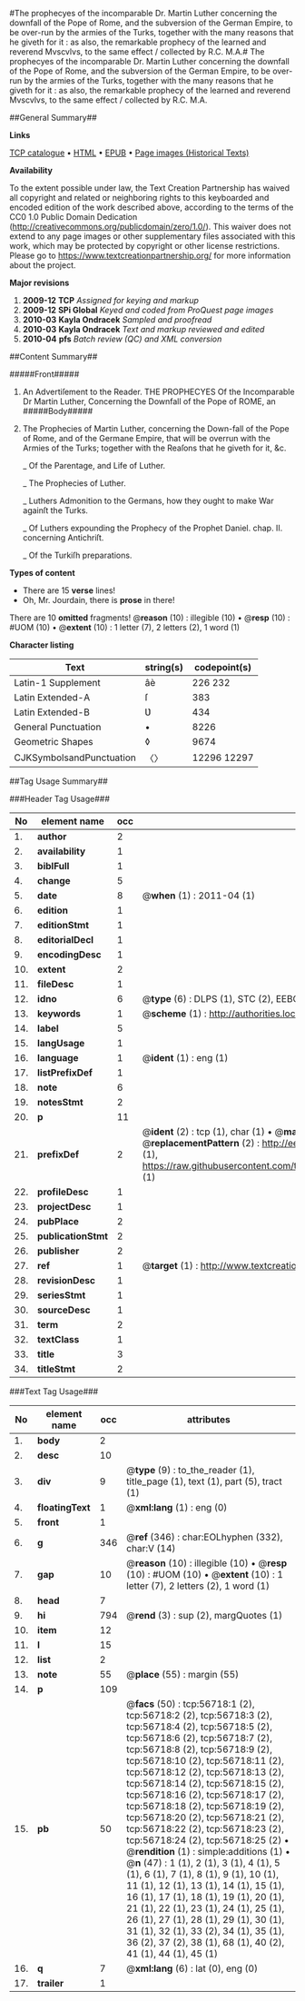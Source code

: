 #The prophecyes of the incomparable Dr. Martin Luther concerning the downfall of the Pope of Rome, and the subversion of the German Empire, to be over-run by the armies of the Turks, together with the many reasons that he giveth for it : as also, the remarkable prophecy of the learned and reverend Mvscvlvs, to the same effect / collected by R.C. M.A.#
The prophecyes of the incomparable Dr. Martin Luther concerning the downfall of the Pope of Rome, and the subversion of the German Empire, to be over-run by the armies of the Turks, together with the many reasons that he giveth for it : as also, the remarkable prophecy of the learned and reverend Mvscvlvs, to the same effect / collected by R.C. M.A.

##General Summary##

**Links**

[TCP catalogue](http://www.ota.ox.ac.uk/tcp/)  • 
[HTML](http://tei.it.ox.ac.uk/tcp/Texts-HTML/free/A49/A49486.html)  • 
[EPUB](http://tei.it.ox.ac.uk/tcp/Texts-EPUB/free/A49/A49486.epub) • 
[Page images (Historical Texts)](https://historicaltexts.jisc.ac.uk/eebo-12238686e)

**Availability**

To the extent possible under law, the Text Creation Partnership has waived all copyright and related or neighboring rights to this keyboarded and encoded edition of the work described above, according to the terms of the CC0 1.0 Public Domain Dedication (http://creativecommons.org/publicdomain/zero/1.0/). This waiver does not extend to any page images or other supplementary files associated with this work, which may be protected by copyright or other license restrictions. Please go to https://www.textcreationpartnership.org/ for more information about the project.

**Major revisions**

1. __2009-12__ __TCP__ *Assigned for keying and markup*
1. __2009-12__ __SPi Global__ *Keyed and coded from ProQuest page images*
1. __2010-03__ __Kayla Ondracek__ *Sampled and proofread*
1. __2010-03__ __Kayla Ondracek__ *Text and markup reviewed and edited*
1. __2010-04__ __pfs__ *Batch review (QC) and XML conversion*

##Content Summary##

#####Front#####

1. An Advertiſement to the Reader.
THE PROPHECYES Of the Incomparable Dr Martin Luther, Concerning the Downfall of the Pope of ROME, an
#####Body#####

1. The Prophecies of Martin Luther, concerning the Down-fall of the Pope of Rome, and of the Germane Empire, that will be overrun with the Armies of the Turks; together with the Reaſons that he giveth for it, &c.

    _ Of the Parentage, and Life of Luther.

    _ The Prophecies of Luther.

    _ Luthers Admonition to the Germans, how they ought to make War againſt the Turks.

    _ Of Luthers expounding the Prophecy of the Prophet Daniel. chap. II. concerning Antichriſt.

    _ Of the Turkiſh preparations.

**Types of content**

  * There are 15 **verse** lines!
  * Oh, Mr. Jourdain, there is **prose** in there!

There are 10 **omitted** fragments! 
 @__reason__ (10) : illegible (10)  •  @__resp__ (10) : #UOM (10)  •  @__extent__ (10) : 1 letter (7), 2 letters (2), 1 word (1)

**Character listing**


|Text|string(s)|codepoint(s)|
|---|---|---|
|Latin-1 Supplement|âè|226 232|
|Latin Extended-A|ſ|383|
|Latin Extended-B|Ʋ|434|
|General Punctuation|•|8226|
|Geometric Shapes|◊|9674|
|CJKSymbolsandPunctuation|〈〉|12296 12297|

##Tag Usage Summary##

###Header Tag Usage###

|No|element name|occ|attributes|
|---|---|---|---|
|1.|__author__|2||
|2.|__availability__|1||
|3.|__biblFull__|1||
|4.|__change__|5||
|5.|__date__|8| @__when__ (1) : 2011-04 (1)|
|6.|__edition__|1||
|7.|__editionStmt__|1||
|8.|__editorialDecl__|1||
|9.|__encodingDesc__|1||
|10.|__extent__|2||
|11.|__fileDesc__|1||
|12.|__idno__|6| @__type__ (6) : DLPS (1), STC (2), EEBO-CITATION (1), OCLC (1), VID (1)|
|13.|__keywords__|1| @__scheme__ (1) : http://authorities.loc.gov/ (1)|
|14.|__label__|5||
|15.|__langUsage__|1||
|16.|__language__|1| @__ident__ (1) : eng (1)|
|17.|__listPrefixDef__|1||
|18.|__note__|6||
|19.|__notesStmt__|2||
|20.|__p__|11||
|21.|__prefixDef__|2| @__ident__ (2) : tcp (1), char (1)  •  @__matchPattern__ (2) : ([0-9\-]+):([0-9IVX]+) (1), (.+) (1)  •  @__replacementPattern__ (2) : http://eebo.chadwyck.com/downloadtiff?vid=$1&page=$2 (1), https://raw.githubusercontent.com/textcreationpartnership/Texts/master/tcpchars.xml#$1 (1)|
|22.|__profileDesc__|1||
|23.|__projectDesc__|1||
|24.|__pubPlace__|2||
|25.|__publicationStmt__|2||
|26.|__publisher__|2||
|27.|__ref__|1| @__target__ (1) : http://www.textcreationpartnership.org/docs/. (1)|
|28.|__revisionDesc__|1||
|29.|__seriesStmt__|1||
|30.|__sourceDesc__|1||
|31.|__term__|2||
|32.|__textClass__|1||
|33.|__title__|3||
|34.|__titleStmt__|2||


###Text Tag Usage###

|No|element name|occ|attributes|
|---|---|---|---|
|1.|__body__|2||
|2.|__desc__|10||
|3.|__div__|9| @__type__ (9) : to_the_reader (1), title_page (1), text (1), part (5), tract (1)|
|4.|__floatingText__|1| @__xml:lang__ (1) : eng (0)|
|5.|__front__|1||
|6.|__g__|346| @__ref__ (346) : char:EOLhyphen (332), char:V (14)|
|7.|__gap__|10| @__reason__ (10) : illegible (10)  •  @__resp__ (10) : #UOM (10)  •  @__extent__ (10) : 1 letter (7), 2 letters (2), 1 word (1)|
|8.|__head__|7||
|9.|__hi__|794| @__rend__ (3) : sup (2), margQuotes (1)|
|10.|__item__|12||
|11.|__l__|15||
|12.|__list__|2||
|13.|__note__|55| @__place__ (55) : margin (55)|
|14.|__p__|109||
|15.|__pb__|50| @__facs__ (50) : tcp:56718:1 (2), tcp:56718:2 (2), tcp:56718:3 (2), tcp:56718:4 (2), tcp:56718:5 (2), tcp:56718:6 (2), tcp:56718:7 (2), tcp:56718:8 (2), tcp:56718:9 (2), tcp:56718:10 (2), tcp:56718:11 (2), tcp:56718:12 (2), tcp:56718:13 (2), tcp:56718:14 (2), tcp:56718:15 (2), tcp:56718:16 (2), tcp:56718:17 (2), tcp:56718:18 (2), tcp:56718:19 (2), tcp:56718:20 (2), tcp:56718:21 (2), tcp:56718:22 (2), tcp:56718:23 (2), tcp:56718:24 (2), tcp:56718:25 (2)  •  @__rendition__ (1) : simple:additions (1)  •  @__n__ (47) : 1 (1), 2 (1), 3 (1), 4 (1), 5 (1), 6 (1), 7 (1), 8 (1), 9 (1), 10 (1), 11 (1), 12 (1), 13 (1), 14 (1), 15 (1), 16 (1), 17 (1), 18 (1), 19 (1), 20 (1), 21 (1), 22 (1), 23 (1), 24 (1), 25 (1), 26 (1), 27 (1), 28 (1), 29 (1), 30 (1), 31 (1), 32 (1), 33 (2), 34 (1), 35 (1), 36 (2), 37 (2), 38 (1), 68 (1), 40 (2), 41 (1), 44 (1), 45 (1)|
|16.|__q__|7| @__xml:lang__ (6) : lat (0), eng (0)|
|17.|__trailer__|1||
